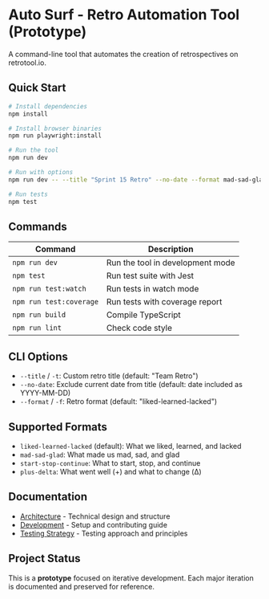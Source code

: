 # Auto Surf - Retro Automation Tool (Prototype)

A command-line tool that automates the creation of retrospectives on retrotool.io.

## Quick Start

```bash
# Install dependencies
npm install

# Install browser binaries
npm run playwright:install

# Run the tool
npm run dev

# Run with options
npm run dev -- --title "Sprint 15 Retro" --no-date --format mad-sad-glad

# Run tests
npm test
```

## Commands

| Command | Description |
|---------|-------------|
| `npm run dev` | Run the tool in development mode |
| `npm test` | Run test suite with Jest |
| `npm run test:watch` | Run tests in watch mode |
| `npm run test:coverage` | Run tests with coverage report |
| `npm run build` | Compile TypeScript |
| `npm run lint` | Check code style |

## CLI Options

- `--title` / `-t`: Custom retro title (default: "Team Retro")
- `--no-date`: Exclude current date from title (default: date included as YYYY-MM-DD)
- `--format` / `-f`: Retro format (default: "liked-learned-lacked")

## Supported Formats

- `liked-learned-lacked` (default): What we liked, learned, and lacked
- `mad-sad-glad`: What made us mad, sad, and glad  
- `start-stop-continue`: What to start, stop, and continue
- `plus-delta`: What went well (+) and what to change (Δ)

## Documentation

- [Architecture](./docs/ARCHITECTURE.md) - Technical design and structure
- [Development](./docs/DEVELOPMENT.md) - Setup and contributing guide
- [Testing Strategy](./docs/TESTING.md) - Testing approach and principles

## Project Status

This is a **prototype** focused on iterative development. Each major iteration is documented and preserved for reference.


